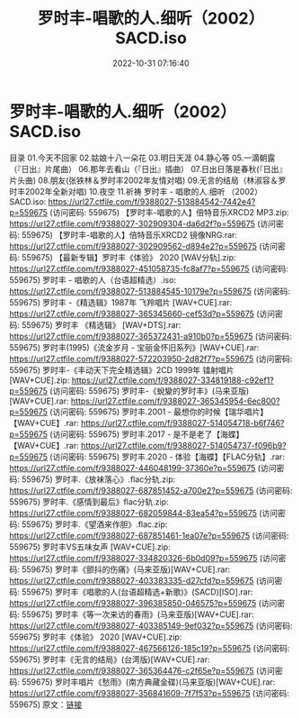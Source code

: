 ﻿---
title: 罗时丰-唱歌的人.细听（2002）SACD.iso
date: 2022-10-31 07:16:40
categories: WAV车载音乐、镜像
tags: 华语中文
---
# 罗时丰-唱歌的人.细听（2002）SACD.iso

目录
01.今天不回家
02.姑娘十八一朵花
03.明日天涯
04.静心等
05.一滴朝露（『日出』片尾曲）
06.那年去看山（『日出』插曲）
07.日出日落是春秋(『日出』片头曲)
08.朋友(张铁林＆罗时丰2002年友情对唱)
09.无言的结局（林淑容＆罗时丰2002年全新对唱)
10.夜空
11.祈祷
罗时丰 - 唱歌的人.细听 （2002）SACD.iso: https://url27.ctfile.com/f/9388027-513884542-7442e4?p=559675
(访问密码: 559675)
【罗时丰-唱歌的人】倍特音乐XRCD2 MP3.zip: https://url27.ctfile.com/f/9388027-302909304-da6d2f?p=559675
(访问密码: 559675)
【罗时丰-唱歌的人】倍特音乐XRCD2 镜像NRG.rar: https://url27.ctfile.com/f/9388027-302909562-d894e2?p=559675
(访问密码: 559675)
【最新专辑】罗时丰《体验》 2020 [WAV分轨].zip: https://url27.ctfile.com/f/9388027-451058735-fc8af7?p=559675
(访问密码: 559675)
罗时丰 - 唱歌的人（台语超精选）.iso: https://url27.ctfile.com/f/9388027-513884545-10179e?p=559675
(访问密码: 559675)
罗时丰 -《精选辑》1987年 飞羚唱片 [WAV+CUE].rar: https://url27.ctfile.com/f/9388027-365345660-cef53d?p=559675
(访问密码: 559675)
罗时丰 《精选辑》 [WAV+DTS].rar: https://url27.ctfile.com/f/9388027-365372431-a910b0?p=559675
(访问密码: 559675)
罗时丰(1995)《流金岁月 - 宝丽金怀旧系列》[WAV+CUE].rar: https://url27.ctfile.com/f/9388027-572203950-2d82f7?p=559675
(访问密码: 559675)
罗时丰-《丰动天下完全精选辑》2CD 1999年 镭射唱片[WAV+CUE].zip: https://url27.ctfile.com/f/9388027-334819188-c92ef1?p=559675
(访问密码: 559675)
罗时丰-《蛻變的罗时丰》(马来亚版)[WAV+CUE].rar: https://url27.ctfile.com/f/9388027-365345954-6ec800?p=559675
(访问密码: 559675)
罗时丰.2001 - 最想你的时候【瑞华唱片】【WAV+CUE】.rar: https://url27.ctfile.com/f/9388027-514054718-b6f746?p=559675
(访问密码: 559675)
罗时丰.2017 - 是不是老了【海蝶】【WAV+CUE】.rar: https://url27.ctfile.com/f/9388027-514054737-f096b9?p=559675
(访问密码: 559675)
罗时丰.2020 - 体验【海蝶】【FLAC分轨】.rar: https://url27.ctfile.com/f/9388027-446048199-37360e?p=559675
(访问密码: 559675)
罗时丰.《放袜落心》.flac分轨.zip: https://url27.ctfile.com/f/9388027-687851452-a700e2?p=559675
(访问密码: 559675)
罗时丰.《感情到最后》flac分轨.zip: https://url27.ctfile.com/f/9388027-682059844-83ea54?p=559675
(访问密码: 559675)
罗时丰.《望酒来作胆》.flac.zip: https://url27.ctfile.com/f/9388027-687851461-1ea07e?p=559675
(访问密码: 559675)
罗时丰VS五味女声 [WAV+CUE].zip: https://url27.ctfile.com/f/9388027-334820326-6b0d09?p=559675
(访问密码: 559675)
罗时丰《颤抖的伤痛》(马来亚版)[WAV+CUE].rar: https://url27.ctfile.com/f/9388027-403383335-d27cfd?p=559675
(访问密码: 559675)
罗时丰《唱歌的人(台语超精选+新歌)》(SACD)[ISO].rar: https://url27.ctfile.com/f/9388027-396385850-046575?p=559675
(访问密码: 559675)
罗时丰《等一次来访的春雨》(马来亚版)[WAV+CUE].rar: https://url27.ctfile.com/f/9388027-403385149-9ef032?p=559675
(访问密码: 559675)
罗时丰《体验》 2020 [WAV+CUE].zip: https://url27.ctfile.com/f/9388027-467566126-185c19?p=559675
(访问密码: 559675)
罗时丰《无言的结局》(台湾版)[WAV+CUE].rar: https://url27.ctfile.com/f/9388027-365364476-c2f65e?p=559675
(访问密码: 559675)
罗时丰唱片《愁雨》(南方典藏金碟)(马来亚版)[WAV+CUE].rar: https://url27.ctfile.com/f/9388027-356841609-7f7f53?p=559675
(访问密码: 559675)
原文：[链接](https://blog.sina.com.cn/s/blog_1647c7e7601031037.html)
